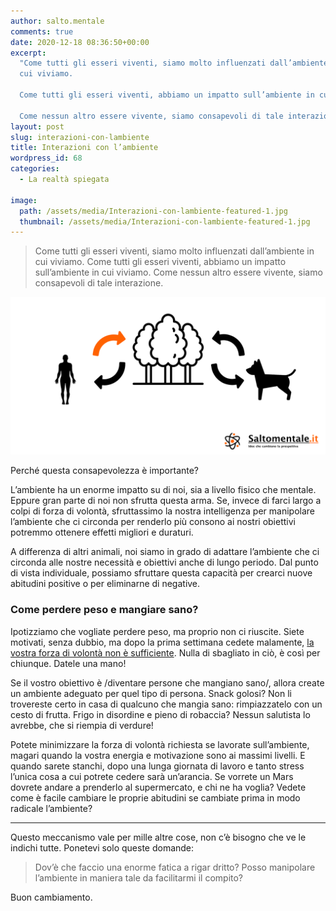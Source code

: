 ```yaml
---
author: salto.mentale
comments: true
date: 2020-12-18 08:36:50+00:00
excerpt:
  "Come tutti gli esseri viventi, siamo molto influenzati dall’ambiente in
  cui viviamo.

  Come tutti gli esseri viventi, abbiamo un impatto sull’ambiente in cui viviamo.

  Come nessun altro essere vivente, siamo consapevoli di tale interazione."
layout: post
slug: interazioni-con-lambiente
title: Interazioni con l’ambiente
wordpress_id: 68
categories:
  - La realtà spiegata

image:
  path: /assets/media/Interazioni-con-lambiente-featured-1.jpg
  thumbnail: /assets/media/Interazioni-con-lambiente-featured-1.jpg
---
```


> Come tutti gli esseri viventi, siamo molto influenzati dall’ambiente in cui viviamo.
> Come tutti gli esseri viventi, abbiamo un impatto sull’ambiente in cui viviamo.
> Come nessun altro essere vivente, siamo consapevoli di tale interazione.

![Interazioni con l’ambiente](/assets/media/Interazioni-con-lambiente.png)

Perché questa consapevolezza è importante?

L’ambiente ha un enorme impatto su di noi, sia a livello fisico che mentale. Eppure gran parte di noi non sfrutta questa arma. Se, invece di farci largo a colpi di forza di volontà, sfruttassimo la nostra intelligenza per manipolare l’ambiente che ci circonda per renderlo più consono ai nostri obiettivi potremmo ottenere effetti migliori e duraturi.

A differenza di altri animali, noi siamo in grado di adattare l’ambiente che ci circonda alle nostre necessità e obiettivi anche di lungo periodo. Dal punto di vista individuale, possiamo sfruttare questa capacità per crearci nuove abitudini positive o per eliminarne di negative.

### Come perdere peso e mangiare sano?

Ipotizziamo che vogliate perdere peso, ma proprio non ci riuscite. Siete motivati, senza dubbio, ma dopo la prima settimana cedete malamente, [la vostra forza di volontà non è sufficiente](/decisioni-e-abitudini/). Nulla di sbagliato in ciò, è così per chiunque. Datele una mano!

Se il vostro obiettivo è /diventare persone che mangiano sano/, allora create un ambiente adeguato per quel tipo di persona. Snack golosi? Non li trovereste certo in casa di qualcuno che mangia sano: rimpiazzatelo con un cesto di frutta. Frigo in disordine e pieno di robaccia? Nessun salutista lo avrebbe, che si riempia di verdure!

Potete minimizzare la forza di volontà richiesta se lavorate sull’ambiente, magari quando la vostra energia e motivazione sono ai massimi livelli. E quando sarete stanchi, dopo una lunga giornata di lavoro e tanto stress l’unica cosa a cui potrete cedere sarà un’arancia. Se vorrete un Mars dovrete andare a prenderlo al supermercato, e chi ne ha voglia? Vedete come è facile cambiare le proprie abitudini se cambiate prima in modo radicale l’ambiente?

---

Questo meccanismo vale per mille altre cose, non c’è bisogno che ve le indichi tutte. Ponetevi solo queste domande:

> Dov’è che faccio una enorme fatica a rigar dritto? Posso manipolare l’ambiente in maniera tale da facilitarmi il compito?


Buon cambiamento.

